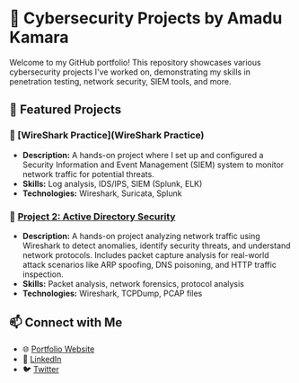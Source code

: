 # 🚀 Cybersecurity Projects by Amadu Kamara

Welcome to my GitHub portfolio! This repository showcases various cybersecurity projects I've worked on, demonstrating my skills in penetration testing, network security, SIEM tools, and more.

## 📌 Featured Projects

### 🔹 [WireShark Practice](WireShark Practice)
- **Description:** A hands-on project where I set up and configured a Security Information and Event Management (SIEM) system to monitor network traffic for potential threats.
- **Skills:** Log analysis, IDS/IPS, SIEM (Splunk, ELK)
- **Technologies:** Wireshark, Suricata, Splunk

### 🔹 [Project 2: Active Directory Security](https://github.com/yourusername/project2)
- **Description:** A hands-on project analyzing network traffic using Wireshark to detect anomalies, identify security threats, and understand network protocols. Includes packet capture analysis for real-world attack scenarios like ARP spoofing, DNS poisoning, and HTTP traffic inspection.
- **Skills:** Packet analysis, network forensics, protocol analysis
- **Technologies:** Wireshark, TCPDump, PCAP files


## 📫 Connect with Me
- 🌐 [Portfolio Website](https://yourwebsite.com)
- 🔗 [LinkedIn](https://linkedin.com/in/yourname)
- 🐦 [Twitter](https://twitter.com/yourhandle)
